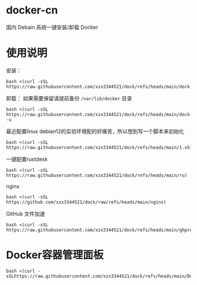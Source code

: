 # docker-cn
国内 Debain 系统一键安装/卸载 Docker

# 使用说明
安装：
```
bash <(curl -sSL https://raw.githubusercontent.com/xzx3344521/dock/refs/heads/main/dock.sh)
```
卸载：
如果需要保留请提前备份 `/var/lib/docker` 目录
```
bash <(curl -sSL https://raw.githubusercontent.com/xzx3344521/dock/refs/heads/main/dock.sh) -u
```
最近配置linux debian12的实验环境配的好痛苦，所以想到写一个脚本来初始化
```
bash <(curl -sSL https://raw.githubusercontent.com/xzx3344521/dock/refs/heads/main/1.sh)
```
一键配置rustdesk
```
bash <(curl -sSL https://raw.githubusercontent.com/xzx3344521/dock/refs/heads/main/ru)
```
nginx
```
bash <(curl -sSL https://github.com/xzx3344521/dock/raw/refs/heads/main/nginx)
```
GitHub 文件加速
```
bash <(curl -sSL https://raw.githubusercontent.com/xzx3344521/dock/refs/heads/main/ghproxy)
```
# Docker容器管理面板
```
bash <(curl -sSLhttps://raw.githubusercontent.com/xzx3344521/dock/refs/heads/main/Docker%E5%AE%B9%E5%99%A8%E7%AE%A1%E7%90%86%E9%9D%A2%E6%9D%BF)
```
